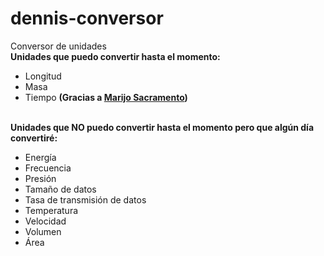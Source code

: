 # dennis-conversor
Conversor de unidades<br>
<strong>Unidades que puedo convertir hasta el momento:</strong>
                        <ul class="list-group">
                            <li class="list-group-item list-group-item-success">Longitud</li>
                            <li class="list-group-item list-group-item-success">Masa</li>
                            <li class="list-group-item list-group-item-success">Tiempo <strong>(Gracias a <a href="https://twitter.com/MariJose961128">Marijo Sacramento</a>)</strong></li>
                        </ul>
                        <br>
                        <strong>Unidades que NO puedo convertir hasta el momento pero que algún día convertiré:</strong>
                        <ul class="list-group">
                            <li class="list-group-item list-group-item-warning">Energía</li>
                            <li class="list-group-item list-group-item-warning">Frecuencia</li>
                            <li class="list-group-item list-group-item-warning">Presión</li>
                            <li class="list-group-item list-group-item-warning">Tamaño de datos</li>
                            <li class="list-group-item list-group-item-warning">Tasa de transmisión de datos</li>
                            <li class="list-group-item list-group-item-warning">Temperatura</li>
                            <li class="list-group-item list-group-item-warning">Velocidad</li>
                            <li class="list-group-item list-group-item-warning">Volumen</li>
                            <li class="list-group-item list-group-item-warning">Área</li>
                        </ul>
